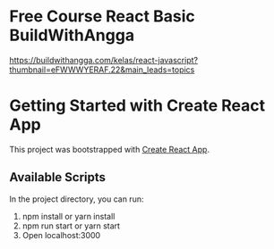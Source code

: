 # Free Course React Basic BuildWithAngga

<a href="https://buildwithangga.com/kelas/react-javascript?thumbnail=eFWWWYERAF.22&main_leads=topics">https://buildwithangga.com/kelas/react-javascript?thumbnail=eFWWWYERAF.22&main_leads=topics</a>

# Getting Started with Create React App

This project was bootstrapped with [Create React App](https://github.com/facebook/create-react-app).

## Available Scripts

In the project directory, you can run:

1. npm install or yarn install
2. npm run start or yarn start
3. Open localhost:3000
